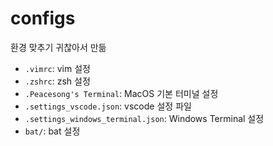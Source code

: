 # configs
환경 맞추기 귀찮아서 만듦

* `.vimrc`: vim 설정
* `.zshrc`: zsh 설정
* `.Peacesong's Terminal`: MacOS 기본 터미널 설정
* `.settings_vscode.json`: vscode 설정 파일
* `.settings_windows_terminal.json`: Windows Terminal 설정
* `bat/`: bat 설정
